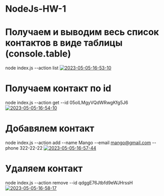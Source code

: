 # NodeJs-HW-1

# Получаем и выводим весь список контактов в виде таблицы (console.table)
node index.js --action list
<a href="https://ibb.co/zm1nrLV"><img src="https://i.ibb.co/zm1nrLV/2023-05-05-16-53-10.png" alt="2023-05-05-16-53-10" border="0" /></a>


# Получаем контакт по id
node index.js --action get --id 05olLMgyVQdWRwgKfg5J6
<a href="https://ibb.co/LQBV9V8"><img src="https://i.ibb.co/LQBV9V8/2023-05-05-16-54-10.png" alt="2023-05-05-16-54-10" border="0" /></a>

# Добавялем контакт
node index.js --action add --name Mango --email mango@gmail.com --phone 322-22-22
<a href="https://ibb.co/8D2ygBP"><img src="https://i.ibb.co/8D2ygBP/2023-05-05-16-57-44.png" alt="2023-05-05-16-57-44" border="0" /></a>

# Удаляем контакт
node index.js --action remove --id qdggE76Jtbfd9eWJHrssH
<a href="https://ibb.co/0VZ745D"><img src="https://i.ibb.co/0VZ745D/2023-05-05-16-58-17.png" alt="2023-05-05-16-58-17" border="0" /></a>
